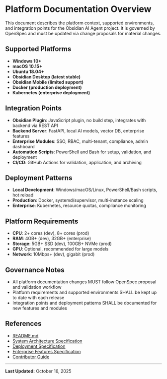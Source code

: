 # Platform Documentation Overview

This document describes the platform context, supported environments, and integration points
for the Obsidian AI Agent project. It is governed by OpenSpec and must be updated
via change proposals for material changes.

## Supported Platforms

- **Windows 10+**
- **macOS 10.15+**
- **Ubuntu 18.04+**
- **Obsidian Desktop (latest stable)**
- **Obsidian Mobile (limited support)**
- **Docker (production deployment)**
- **Kubernetes (enterprise deployment)**

## Integration Points

- **Obsidian Plugin**: JavaScript plugin, no build step, integrates with backend via REST API
- **Backend Server**: FastAPI, local AI models, vector DB, enterprise features
- **Enterprise Modules**: SSO, RBAC, multi-tenant, compliance, admin dashboard
- **Automation Scripts**: PowerShell and Bash for setup, validation, and deployment
- **CI/CD**: GitHub Actions for validation, application, and archiving

## Deployment Patterns

- **Local Development**: Windows/macOS/Linux, PowerShell/Bash scripts, hot reload
- **Production**: Docker, systemd/supervisor, multi-instance scaling
- **Enterprise**: Kubernetes, resource quotas, compliance monitoring

## Platform Requirements

- **CPU**: 2+ cores (dev), 8+ cores (prod)
- **RAM**: 4GB+ (dev), 32GB+ (enterprise)
- **Storage**: 5GB+ SSD (dev), 100GB+ NVMe (prod)
- **GPU**: Optional, recommended for large models
- **Network**: 10Mbps+ (dev), gigabit (prod)

## Governance Notes

- All platform documentation changes MUST follow OpenSpec proposal and validation workflow
- Platform requirements and supported environments SHALL be kept up to date with each release
- Integration points and deployment patterns SHALL be documented for new features and modules

## References

- [README.md](../README.md)
- [System Architecture Specification](./SYSTEM_ARCHITECTURE_SPECIFICATION.md)
- [Deployment Specification](./DEPLOYMENT_SPECIFICATION.md)
- [Enterprise Features Specification](./ENTERPRISE_FEATURES_SPECIFICATION.md)
- [Contributor Guide](./contributor-guide.md)

---

**Last Updated:** October 16, 2025

